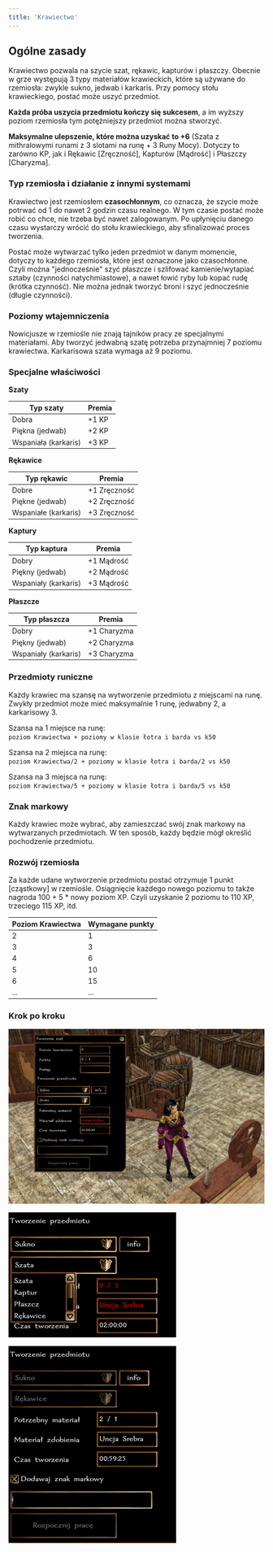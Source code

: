 ```yaml
---
title: 'Krawiectwo'
---
```


## Ogólne zasady

Krawiectwo pozwala na szycie szat, rękawic, kapturów i płaszczy. Obecnie w grze występują 3 typy materiałów krawieckich, które są używane do rzemiosła: zwykle sukno, jedwab i karkaris. Przy pomocy stołu krawieckiego, postać może uszyć przedmiot.

**Każda próba uszycia przedmiotu kończy się sukcesem**, a im wyższy poziom rzemiosła tym potężniejszy przedmiot można stworzyć.

**Maksymalne ulepszenie, które można uzyskać to +6** (Szata z mithralowymi runami z 3 slotami na runę + 3 Runy Mocy). Dotyczy to zarówno KP, jak i Rękawic [Zręczność], Kapturów [Mądrość] i Płaszczy [Charyzma].

### Typ rzemiosła i działanie z innymi systemami

Krawiectwo jest rzemiosłem **czasochłonnym**, co oznacza, że szycie może potrwać od 1 do nawet 2 godzin czasu realnego. W tym czasie postać może robić co chce, nie trzeba być nawet zalogowanym. Po upłynięciu danego czasu wystarczy wrócić do stołu krawieckiego, aby sfinalizować proces tworzenia.

Postać może wytwarzać tylko jeden przedmiot w danym momencie, dotyczy to każdego rzemiosła, które jest oznaczone jako czasochłonne. Czyli można "jednocześnie" szyć płaszcze i szlifować kamienie/wytapiać sztaby (czynności natychmiastowe), a nawet łowić ryby lub kopać rudę (krótka czynność). Nie można jednak tworzyć broni i szyć jednocześnie (długie czynności).

### Poziomy wtajemniczenia

Nowicjusze w rzemiośle nie znają tajników pracy ze specjalnymi materiałami. Aby tworzyć jedwabną szatę potrzeba przynajmniej 7 poziomu krawiectwa. Karkarisowa szata wymaga aż 9 poziomu.

### Specjalne właściwości

**Szaty**

| Typ szaty            | Premia |
|----------------------|--------|
| Dobra                | +1 KP  |
| Piękna (jedwab)      | +2 KP  |
| Wspaniała (karkaris) | +3 KP  |

**Rękawice**

| Typ rękawic          | Premia       |
|----------------------|--------------|
| Dobre                | +1 Zręczność |
| Piękne (jedwab)      | +2 Zręczność |
| Wspaniałe (karkaris) | +3 Zręczność |

**Kaptury**

| Typ kaptura          | Premia     |
|----------------------|------------|
| Dobry                | +1 Mądrość |
| Piękny (jedwab)      | +2 Mądrość |
| Wspaniały (karkaris) | +3 Mądrość |

**Płaszcze**

| Typ płaszcza         | Premia      |
|----------------------|-------------|
| Dobry                | +1 Charyzma |
| Piękny (jedwab)      | +2 Charyzma |
| Wspaniały (karkaris) | +3 Charyzma |


### Przedmioty runiczne

Każdy krawiec ma szansę na wytworzenie przedmiotu z miejscami na runę. Zwykły przedmiot może mieć maksymalnie 1 runę, jedwabny 2, a karkarisowy 3.

Szansa na 1 miejsce na runę:\
``poziom Krawiectwa + poziomy w klasie łotra i barda vs k50``

Szansa na 2 miejsca na runę:\
``poziom Krawiectwa/2 + poziomy w klasie łotra i barda/2 vs k50``

Szansa na 3 miejsca na runę:\
``poziom Krawiectwa/5 + poziomy w klasie łotra i barda/5 vs k50``

### Znak markowy

Każdy krawiec może wybrać, aby zamieszczać swój znak markowy na wytwarzanych przedmiotach. W ten sposób, każdy będzie mógł określić pochodzenie przedmiotu.

### Rozwój rzemiosła

Za każde udane wytworzenie przedmiotu postać otrzymuje 1 punkt [cząstkowy] w rzemiośle. Osiągnięcie każdego nowego poziomu to także nagroda 100 + 5 * nowy poziom XP. Czyli uzyskanie 2 poziomu to 110 XP, trzeciego 115 XP, itd.

| Poziom Krawiectwa | Wymagane punkty |
|-------------------|-----------------|
| 2                 | 1               |
| 3                 | 3               |
| 4                 | 6               |
| 5                 | 10              |
| 6                 | 15              |
| ...               | ...             |

### Krok po kroku

![dialog krawiectwo](../../static/img/wiki/wiki-rzemioslo/krawiectwo-1.png)

![dialog krawiectwo](../../static/img/wiki/wiki-rzemioslo/krawiectwo-2.png)

![dialog krawiectwo](../../static/img/wiki/wiki-rzemioslo/krawiectwo-3.png)